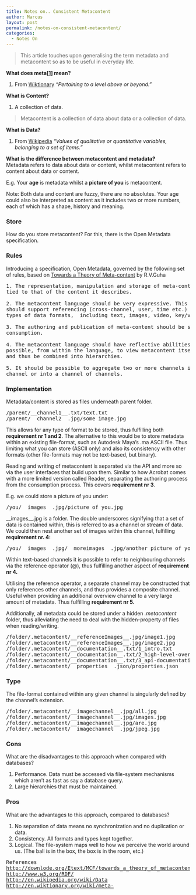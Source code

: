 ```yaml
---
title: Notes on.. Consistent Metacontent
author: Marcus
layout: post
permalink: /notes-on-consistent-metacontent/
categories:
  - Notes On
---
```

> This article touches upon generalising the term metadata and metacontent so as to be useful in everyday life.

**What does meta[[1][1]] mean?**  
1. From [Wiktionary][2] *&#8220;Pertaining to a level above or beyond.&#8221;*

**What is Content?**  
1. A collection of data.

> Metacontent is a collection of data about data or a collection of data.

**What is Data?**  
1. From [Wikipedia][3] *&#8220;Values of qualitative or quantitative variables, belonging to a set of items.&#8221;*

**What is the difference between metacontent and metadata?**  
Metadata refers to data about data or content, whilst metacontent refers to content about data or content.

E.g. Your **age** is metadata whilst a **picture of you** is metacontent.

Note: Both data and content are fuzzy, there are no absolutes. Your age could also be interpreted as content as it includes two or more numbers, each of which has a shape, history and meaning.

### Store

How do you store metacontent? For this, there is the Open Metadata specification.

### Rules

Introducing a specification, Open Metadata, governed by the following set of rules, based on [Towards a Theory of Meta-content][4] by R.V.Guha

<pre>1. The representation, manipulation and storage of meta-content should not be 
tied to that of the content it describes.

2. The metacontent language should be very expressive. This means that is 
should support referencing (cross-channel, user, time etc.) as well as many 
types of data formats,  including text, images, video, key/value pairs etc.

3. The authoring and publication of meta-content should be separable from its
consumption.

4. The metacontent language should have reflective abilities. It should be 
possible, from within the language, to view metacontent itself as content 
and thus be combined into hierarchies.

5. It should be possible to aggregate two or more channels into a single 
channel or into a channel of channels.</pre>

### Implementation

Metadata/content is stored as files underneath parent folder.

<pre>/parent/__channel1__.txt/text.txt
/parent/__channel2__.jpg/some_image.jpg</pre>

This allows for any type of format to be stored, thus fulfilling both **requirement nr 1 and 2**. The alternative to this would be to store metadata within an existing file-format, such as Autodesk Maya&#8217;s .ma ASCII file. Thus limiting what you can store (ASCII only) and also its consistency with other formats (other file-formats may not be text-based, but binary).

Reading and writing of metacontent is separated via the API and more so via the user interfaces that build upon them. Similar to how Acrobat comes with a more limited version called Reader, separating the authoring process from the consumption process. This covers **requirement nr 3**.

E.g. we could store a picture of you under:

<pre>/you/__images__.jpg/picture_of_you.jpg</pre>

\_\_images\_\_.jpg is a folder. The double underscores signifying that a set of data is contained within, this is referred to as a channel or stream of data. We could then nest another set of images within this channel, fulfilling **requirement nr. 4:**

<pre>/you/__images__.jpg/__moreimages__.jpg/another_picture_of_you.jpg</pre>

Within text-based channels it is possible to refer to neighbouring channels via the reference operator (@), thus fulfilling another aspect of **requirement nr 4.**

Utilising the reference operator, a separate channel may be constructed that only references other channels, and thus provides a composite channel. Useful when providing an additional overview channel to a very large amount of metadata. Thus fulfilling **requirement nr 5.**

Additionally, all metadata could be stored under a hidden *.metacontent* folder, thus alleviating the need to deal with the hidden-property of files when reading/writing.

<pre>/folder/.metacontent/__referenceImages__.jpg/image1.jpg
/folder/.metacontent/__referenceImages__.jpg/image2.jpg
/folder/.metacontent/__documentation__.txt/1_intro.txt
/folder/.metacontent/__documentation__.txt/2_high-level-overview.txt
/folder/.metacontent/__documentation__.txt/3_api-documentation
/folder/.metacontent/__properties__.json/properties.json</pre>

### Type

The file-format contained within any given channel is singularly defined by the channel&#8217;s extension.

<pre>/folder/.metacontent/__imagechannel__.jpg/all.jpg
/folder/.metacontent/__imagechannel__.jpg/images.jpg
/folder/.metacontent/__imagechannel__.jpg/are.jpg
/folder/.metacontent/__imagechannel__.jpg/jpeg.jpg</pre>

### Cons

What are the disadvantages to this approach when compared with databases?

1.  Performance. Data must be accessed via file-system mechanisms which aren&#8217;t as fast as say a database query.
2.  Large hierarchies that must be maintained.

### Pros

What are the advantages to this approach, compared to databases?

1.  No separation of data means no synchronization and no duplication or data.
2.  Consistency. All formats and types kept together.
3.  Logical. The file-system maps well to how we perceive the world around us. (The ball is in the box, the box is in the room, etc.)

<pre>References
<a href="http://downlode.org/Etext/MCF/towards_a_theory_of_metacontent.html">http://downlode.org/Etext/MCF/towards_a_theory_of_metacontent.html</a>
<a href="http://www.w3.org/RDF/">http://www.w3.org/RDF/</a>
<a href="http://en.wikipedia.org/wiki/Data">http://en.wikipedia.org/wiki/Data</a>
<a href="http://en.wiktionary.org/wiki/meta-">http://en.wiktionary.org/wiki/meta-</a></pre>

 [1]: http://en.wikipedia.org/wiki/Meta
 [2]: http://en.wiktionary.org/wiki/meta-
 [3]: http://en.wikipedia.org/wiki/Data
 [4]: http://downlode.org/Etext/MCF/towards_a_theory_of_metacontent.html